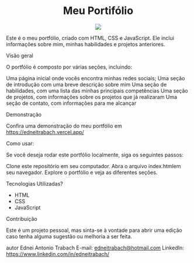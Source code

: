 <h1 align="center">Meu Portifólio</h1>

<p align="center">
<img src="http://img.shields.io/static/v1?label=STATUS&message=EM%20DESENVOLVIMENTO&color=GREEN&style=for-the-badge"/>
</p>

Este é o meu portfólio, criado com HTML, CSS e JavaScript. Ele inclui informações sobre mim, minhas habilidades e projetos anteriores.

<p> Visão geral </p>

O portfólio é composto por várias seções, incluindo:

Uma página inicial onde vocês encontra minhas redes sociais;
Uma seção de introdução com uma breve descrição sobre mim
Uma seção de habilidades, com uma lista das minhas principais competências
Uma seção de projetos, com informações sobre os projetos que já realizaram
Uma seção de contato, com informações para me alcançar

<p> Demonstração </p>

Confira uma demonstração do meu portfólio em <a> https://edneitrabach.vercel.app/ </a>

<p> Como usar: </p>

Se você deseja rodar este portfólio localmente, siga os seguintes passos:

Clone este repositório em seu computador.
Abra o arquivo index.htmlem seu navegador.
Explore o portfólio e veja as diferentes seções.

<p> Tecnologias Utilizadas? </p>
<ul> 
    <li>HTML</li>
    <li> CSS </li>
    <li> JavaScript </li>

</ul>

Contribuição

Este é um projeto pessoal, mas sinta-se à vontade para abrir uma edição caso tenha alguma sugestão ou melhoria a ser feita.

autor
Ednei Antonio Trabach
E-mail: edneitrabach@hotmail.com
LinkedIn: https://www.linkedin.com/in/edneitrabach/
